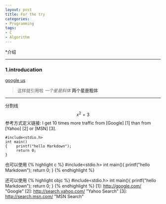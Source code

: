 ```yaml
---
layout: post
title: For the try
categories:
- Programming
tags:
- C
- Algorithm
---
```


*介绍

---


### 1.introducation
[google us](http://google.us/)
>这样就引用啦
*一个星是斜体*
**两个星是粗体**
---------
分割线
$$
\begin{equation}
x^2=3
\end{equation}
$$
参考方式定义链接:
I get 10 times more traffic from [Google] [1] than from
[Yahoo] [2] or [MSN] [3].

	#include<stdio.h>
	int main()
	{    printf("hello Markdown");
	     return 0;
	}
也可以使用
{% highlight c %}
#include<stdio.h>
int main(){
	printf("hello Markdown");
	return 0;
}
{% endhighlight %}

还可以使用
{% highlight objc %}
#include<stdio.h>
int main(){
	printf("hello Markdown");
	return 0;
}
{% endhighlight %}
  [1]: http://google.com/        "Google"
  [2]: http://search.yahoo.com/  "Yahoo Search"
  [3]: http://search.msn.com/    "MSN Search"

